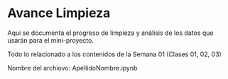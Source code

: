 # Avance Limpieza

Aquí se documenta el progreso de limpieza y análisis de los datos que usarán para el mini-proyecto.

Todo lo relacionado a los contenidos de la Semana 01 (Clases 01, 02, 03)

Nombre del archiovo: ApellidoNombre.ipynb